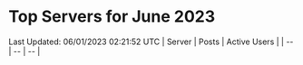 # Top Servers for June 2023
Last Updated: 06/01/2023 02:21:52 UTC
| Server | Posts | Active Users |
| -- | -- | -- |
